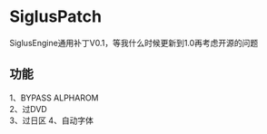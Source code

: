 # SiglusPatch
SiglusEngine通用补丁V0.1，等我什么时候更新到1.0再考虑开源的问题  
## 功能  
1、BYPASS ALPHAROM  
2、过DVD  
3、过日区
4、自动字体
